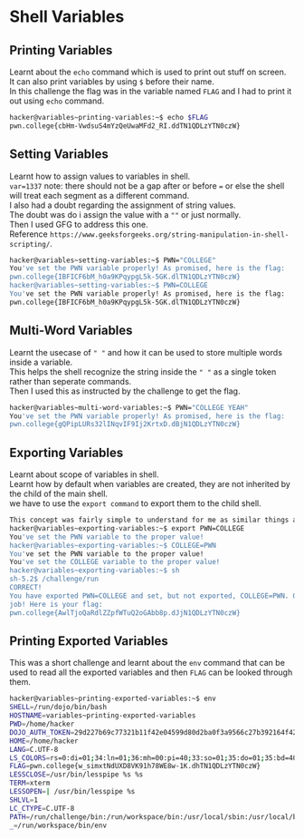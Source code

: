 # Shell Variables
## Printing Variables
Learnt about the `echo` command which is used to print out stuff on screen.<br>
It can also print variables by using `$` before their name.<br>
In this challenge the flag was in the variable named `FLAG` and I had to print it out using `echo` command.<br>
```bash
hacker@variables~printing-variables:~$ echo $FLAG
pwn.college{cbHm-VwdsuS4mYzQeUwaMFd2_RI.ddTN1QDLzYTN0czW}
```
## Setting Variables
Learnt how to assign values to variables in shell.<br>
`var=1337` note: there should not be a gap after or before `=` or else the shell will treat each segment as a different command.<br>
I also had a doubt regarding the assignment of string values.<br>
The doubt was do i assign the value with a `""` or just normally.<br>
Then I used GFG to address this one.<br>
Reference
`https://www.geeksforgeeks.org/string-manipulation-in-shell-scripting/`.<br>
```bash
hacker@variables~setting-variables:~$ PWN="COLLEGE"
You've set the PWN variable properly! As promised, here is the flag:
pwn.college{IBFICF6bM_h0a9KPqypgL5k-5GK.dlTN1QDLzYTN0czW}
hacker@variables~setting-variables:~$ PWN=COLLEGE
You've set the PWN variable properly! As promised, here is the flag:
pwn.college{IBFICF6bM_h0a9KPqypgL5k-5GK.dlTN1QDLzYTN0czW}
```
## Multi-Word Variables
Learnt the usecase of `" "` and how it can be used to store multiple words inside a variable.<br>
This helps the shell recognize the string inside the `" "` as a single token rather than seperate commands.<br>
Then I used this as instructed by the challenge to get the flag.<br>
```bash
hacker@variables~multi-word-variables:~$ PWN="COLLEGE YEAH"
You've set the PWN variable properly! As promised, here is the flag:
pwn.college{gQPipLURs32lINqvIF9Ij2KrtxD.dBjN1QDLzYTN0czW}
```
## Exporting Variables
Learnt about scope of variables in shell.<br>
Learnt how by default when variables are created, they are not inherited by the child of the main shell.<br>
we have to use the `export command` to export them to the child shell.<br>
```bash
This concept was fairly simple to understand for me as similar things are there in Java called `Scope of Variables` and thus I had no problem obtaining the flag.<br>
hacker@variables~exporting-variables:~$ export PWN=COLLEGE
You've set the PWN variable to the proper value!
hacker@variables~exporting-variables:~$ COLLEGE=PWN
You've set the PWN variable to the proper value!
You've set the COLLEGE variable to the proper value!
hacker@variables~exporting-variables:~$ sh
sh-5.2$ /challenge/run
CORRECT!
You have exported PWN=COLLEGE and set, but not exported, COLLEGE=PWN. Great
job! Here is your flag:
pwn.college{AwlTjoQaRdlZZpfWTuQ2oGAbb8p.dJjN1QDLzYTN0czW}
```
## Printing Exported Variables
This was a short challenge and learnt about the `env` command that can be used to read all the exported variables and then `FLAG` can be looked through them.<br>
```bash
hacker@variables~printing-exported-variables:~$ env
SHELL=/run/dojo/bin/bash
HOSTNAME=variables~printing-exported-variables
PWD=/home/hacker
DOJO_AUTH_TOKEN=29d227b69c77321b11f42e04599d80d2ba0f3a9566c27b392164f4253362ce8f
HOME=/home/hacker
LANG=C.UTF-8
LS_COLORS=rs=0:di=01;34:ln=01;36:mh=00:pi=40;33:so=01;35:do=01;35:bd=40;33;01:cd=40;33;01:or=40;31;01:mi=00:su=37;41:sg=30;43:ca=00:tw=30;42:ow=34;42:st=37;44:ex=01;32:*.7z=01;31:*.ace=01;31:*.alz=01;31:*.apk=01;31:*.arc=01;31:*.arj=01;31:*.bz=01;31:*.bz2=01;31:*.cab=01;31:*.cpio=01;31:*.crate=01;31:*.deb=01;31:*.drpm=01;31:*.dwm=01;31:*.dz=01;31:*.ear=01;31:*.egg=01;31:*.esd=01;31:*.gz=01;31:*.jar=01;31:*.lha=01;31:*.lrz=01;31:*.lz=01;31:*.lz4=01;31:*.lzh=01;31:*.lzma=01;31:*.lzo=01;31:*.pyz=01;31:*.rar=01;31:*.rpm=01;31:*.rz=01;31:*.sar=01;31:*.swm=01;31:*.t7z=01;31:*.tar=01;31:*.taz=01;31:*.tbz=01;31:*.tbz2=01;31:*.tgz=01;31:*.tlz=01;31:*.txz=01;31:*.tz=01;31:*.tzo=01;31:*.tzst=01;31:*.udeb=01;31:*.war=01;31:*.whl=01;31:*.wim=01;31:*.xz=01;31:*.z=01;31:*.zip=01;31:*.zoo=01;31:*.zst=01;31:*.avif=01;35:*.jpg=01;35:*.jpeg=01;35:*.mjpg=01;35:*.mjpeg=01;35:*.gif=01;35:*.bmp=01;35:*.pbm=01;35:*.pgm=01;35:*.ppm=01;35:*.tga=01;35:*.xbm=01;35:*.xpm=01;35:*.tif=01;35:*.tiff=01;35:*.png=01;35:*.svg=01;35:*.svgz=01;35:*.mng=01;35:*.pcx=01;35:*.mov=01;35:*.mpg=01;35:*.mpeg=01;35:*.m2v=01;35:*.mkv=01;35:*.webm=01;35:*.webp=01;35:*.ogm=01;35:*.mp4=01;35:*.m4v=01;35:*.mp4v=01;35:*.vob=01;35:*.qt=01;35:*.nuv=01;35:*.wmv=01;35:*.asf=01;35:*.rm=01;35:*.rmvb=01;35:*.flc=01;35:*.avi=01;35:*.fli=01;35:*.flv=01;35:*.gl=01;35:*.dl=01;35:*.xcf=01;35:*.xwd=01;35:*.yuv=01;35:*.cgm=01;35:*.emf=01;35:*.ogv=01;35:*.ogx=01;35:*.aac=00;36:*.au=00;36:*.flac=00;36:*.m4a=00;36:*.mid=00;36:*.midi=00;36:*.mka=00;36:*.mp3=00;36:*.mpc=00;36:*.ogg=00;36:*.ra=00;36:*.wav=00;36:*.oga=00;36:*.opus=00;36:*.spx=00;36:*.xspf=00;36:*~=00;90:*#=00;90:*.bak=00;90:*.crdownload=00;90:*.dpkg-dist=00;90:*.dpkg-new=00;90:*.dpkg-old=00;90:*.dpkg-tmp=00;90:*.old=00;90:*.orig=00;90:*.part=00;90:*.rej=00;90:*.rpmnew=00;90:*.rpmorig=00;90:*.rpmsave=00;90:*.swp=00;90:*.tmp=00;90:*.ucf-dist=00;90:*.ucf-new=00;90:*.ucf-old=00;90:
FLAG=pwn.college{w_simxtNdUXD8VK91h78WE8w-1K.dhTN1QDLzYTN0czW}
LESSCLOSE=/usr/bin/lesspipe %s %s
TERM=xterm
LESSOPEN=| /usr/bin/lesspipe %s
SHLVL=1
LC_CTYPE=C.UTF-8
PATH=/run/challenge/bin:/run/workspace/bin:/usr/local/sbin:/usr/local/bin:/usr/sbin:/usr/bin:/sbin:/bin
_=/run/workspace/bin/env
```

